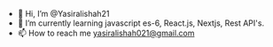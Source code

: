- 👋 Hi, I’m @Yasiralishah21
- 🌱 I’m currently learning javascript es-6, React.js, Nextjs, Rest API's. 
- 📫 How to reach me yasiralishah021@gmail.com
